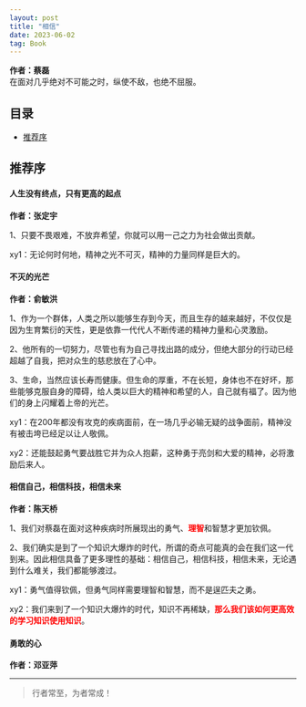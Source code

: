 ```yaml
---
layout: post
title: "相信"
date: 2023-06-02
tag: Book
---
```




**作者：蔡磊**  
在面对几乎绝对不可能之时，纵使不敌，也绝不屈服。
## 目录

- [推荐序](#content0)



<!--===============================================================================================-->
## <a id="content0">推荐序</a>


#### **人生没有终点，只有更高的起点**    
**作者：张定宇**  

1、只要不畏艰难，不放弃希望，你就可以用一己之力为社会做出贡献。   

xy1：无论何时何地，精神之光不可灭，精神的力量同样是巨大的。    

#### **不灭的光芒**   
**作者：俞敏洪**   

1、作为一个群体，人类之所以能够生存到今天，而且生存的越来越好，不仅仅是因为生育繁衍的天性，更是依靠一代代人不断传递的精神力量和心灵激励。  

2、他所有的一切努力，尽管也有为自己寻找出路的成分，但绝大部分的行动已经超越了自我，把对众生的慈悲放在了心中。    

3、生命，当然应该长寿而健康。但生命的厚重，不在长短，身体也不在好坏，那些能够克服自身的障碍，给人类以巨大的精神和希望的人，自己就有福了。因为他们的身上闪耀着上帝的光芒。       

xy1：在200年都没有攻克的疾病面前，在一场几乎必输无疑的战争面前，精神没有被击垮已经足以让人敬佩。

xy2：还能鼓起勇气要战胜它并为众人抱薪，这种勇于亮剑和大爱的精神，必将激励后来人。    


#### **相信自己，相信科技，相信未来**    
**作者：陈天桥**   

1、我们对蔡磊在面对这种疾病时所展现出的勇气、<span style="font-weight:bold;color:red;">理智</span>和智慧才更加钦佩。   

2、我们确实是到了一个知识大爆炸的时代，所谓的奇点可能真的会在我们这一代到来。因此相信具备了更多理性的基础：相信自己，相信科技，相信未来，无论遇到什么难关，我们都能够渡过。

xy1：勇气值得钦佩，但勇气同样需要理智和智慧，而不是逞匹夫之勇。  

xy2：我们来到了一个知识大爆炸的时代，知识不再稀缺，<span style="font-weight:bold;color:red;">那么我们该如何更高效的学习知识使用知识</span>。

#### **勇敢的心**  
**作者：邓亚萍**   



----------
>  行者常至，为者常成！


